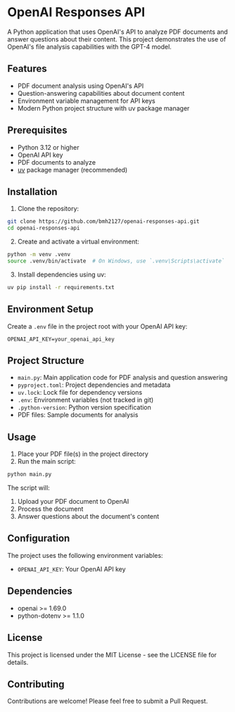 # OpenAI Responses API

A Python application that uses OpenAI's API to analyze PDF documents and answer questions about their content. This project demonstrates the use of OpenAI's file analysis capabilities with the GPT-4 model.

## Features

- PDF document analysis using OpenAI's API
- Question-answering capabilities about document content
- Environment variable management for API keys
- Modern Python project structure with uv package manager

## Prerequisites

- Python 3.12 or higher
- OpenAI API key
- PDF documents to analyze
- [uv](https://github.com/astral-sh/uv) package manager (recommended)

## Installation

1. Clone the repository:
```bash
git clone https://github.com/bmh2127/openai-responses-api.git
cd openai-responses-api
```

2. Create and activate a virtual environment:
```bash
python -m venv .venv
source .venv/bin/activate  # On Windows, use `.venv\Scripts\activate`
```

3. Install dependencies using uv:
```bash
uv pip install -r requirements.txt
```

## Environment Setup

Create a `.env` file in the project root with your OpenAI API key:
```
OPENAI_API_KEY=your_openai_api_key
```

## Project Structure

- `main.py`: Main application code for PDF analysis and question answering
- `pyproject.toml`: Project dependencies and metadata
- `uv.lock`: Lock file for dependency versions
- `.env`: Environment variables (not tracked in git)
- `.python-version`: Python version specification
- PDF files: Sample documents for analysis

## Usage

1. Place your PDF file(s) in the project directory
2. Run the main script:
```bash
python main.py
```

The script will:
1. Upload your PDF document to OpenAI
2. Process the document
3. Answer questions about the document's content

## Configuration

The project uses the following environment variables:
- `OPENAI_API_KEY`: Your OpenAI API key

## Dependencies

- openai >= 1.69.0
- python-dotenv >= 1.1.0

## License

This project is licensed under the MIT License - see the LICENSE file for details.

## Contributing

Contributions are welcome! Please feel free to submit a Pull Request.